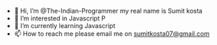 - 👋 Hi, I’m @The-Indian-Programmer my real name is Sumit kosta
- 👀 I’m interested in Javascript P
- 🌱 I’m currently learning Javascript
- 📫 How to reach me please email me on sumitkosta07@gmail.com

<!---
The-Indian-Programmer/The-Indian-Programmer is a ✨ special ✨ repository because its `README.md` (this file) appears on your GitHub profile.
You can click the Preview link to take a look at your changes.
--->
